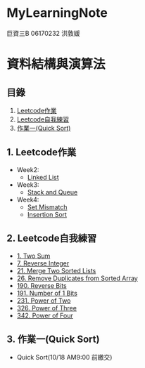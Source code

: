 # MyLearningNote

巨資三B 06170232 洪敦媛
# 資料結構與演算法
## 目錄
1. [Leetcode作業](https://github.com/HTY62006/MyLearningNote#1-leetcode%E4%BD%9C%E6%A5%AD)
2. [Leetcode自我練習](https://github.com/HTY62006/MyLearningNote#2-leetcode%E8%87%AA%E6%88%91%E7%B7%B4%E7%BF%92)
3. [作業一(Quick Sort)](https://github.com/HTY62006/MyLearningNote#3-%E4%BD%9C%E6%A5%AD%E4%B8%80quick-sort)
## 1. Leetcode作業
   * Week2: 
     * [Linked List](https://github.com/HTY62006/MyLearningNote/blob/master/Linked%20list.md)
   * Week3: 
     * [Stack and Queue](https://github.com/HTY62006/MyLearningNote/blob/master/Stack%20%26%20Queue.md)
   * Week4: 
     * [Set Mismatch](https://github.com/HTY62006/MyLearningNote/blob/master/Set%20Mismatch.md)
     * [Insertion Sort](https://github.com/HTY62006/MyLearningNote/blob/master/Insertion%20Sort.md)
## 2. Leetcode自我練習
   * [1. Two Sum](https://github.com/HTY62006/MyLearningNote/blob/master/Leetcode/week2/1.%20Two%20Sum.py)
   * [7. Reverse Integer](https://github.com/HTY62006/MyLearningNote/blob/master/Leetcode/week3/7.%20Reverse%20Integer.py)
   * [21. Merge Two Sorted Lists](https://github.com/HTY62006/MyLearningNote/blob/master/Leetcode/week2/21.%20Merge%20Two%20Sorted%20Lists.py)
   * [26. Remove Duplicates from Sorted Array](https://github.com/HTY62006/MyLearningNote/blob/master/Leetcode/week3/26.%20Remove%20Duplicates%20from%20Sorted%20Array.py)
   * [190. Reverse Bits](https://github.com/HTY62006/MyLearningNote/blob/master/Leetcode/week3/190.%20Reverse%20Bits.py)
   * [191. Number of 1 Bits](https://github.com/HTY62006/MyLearningNote/blob/master/Leetcode/week3/191.%20Number%20of%201%20Bits.py)
   * [231. Power of Two](https://github.com/HTY62006/MyLearningNote/blob/master/Leetcode/week4/231.%20Power%20of%20Two.py)
   * [326. Power of Three](https://github.com/HTY62006/MyLearningNote/blob/master/Leetcode/week4/326.%20Power%20of%20Three.py)
   * [342. Power of Four](https://github.com/HTY62006/MyLearningNote/blob/master/Leetcode/week4/342.%20Power%20of%20Four.py)
## 3. 作業一(Quick Sort)
   * Quick Sort(10/18 AM9:00 前繳交)
